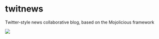 # twitnews
Twitter-style news collaborative blog, based on the Mojolicious framework

![](http://s8.hostingkartinok.com/uploads/images/2016/07/a77dd0f1d09cab130913e425167ca78b.png)

